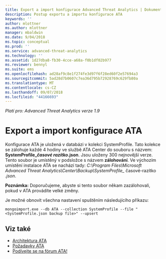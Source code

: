 ```yaml
---
title: Export a import konfigurace Advanced Threat Analytics | Dokumentace Microsoftu
description: Postup exportu a importu konfigurace ATA
keywords: ''
author: mlottner
ms.author: mlottner
manager: mbaldwin
ms.date: 9/04/2018
ms.topic: conceptual
ms.prod: ''
ms.service: advanced-threat-analytics
ms.technology: ''
ms.assetid: 1d27dba8-fb30-4cce-a68a-f0b1df02b977
ms.reviewer: bennyl
ms.suite: ems
ms.openlocfilehash: ad28af9c8e1f274fe3d97f6f28ed60f2e57694a3
ms.sourcegitcommit: 5ad28d7b0607c7ea36d795b72928769c629fb80a
ms.translationtype: MT
ms.contentlocale: cs-CZ
ms.lasthandoff: 09/07/2018
ms.locfileid: "44166693"
---
```

*Platí pro: Advanced Threat Analytics verze 1.9*



# <a name="export-and-import-the-ata-configuration"></a>Export a import konfigurace ATA
Konfigurace ATA je uložená v databázi v kolekci SystemProfile.
Tato kolekce se zálohuje každé 4 hodiny ve službě ATA Center do souboru s názvem: **SystemProfile_*časové razítko*.json**. Jsou uloženy 300 nejnovější verze.
Tento soubor je umístěný v podsložce s názvem **zálohování**. Ve výchozím umístění instalace ATA se nachází tady: *C:\Program Files\Microsoft Advanced Threat Analytics\Center\Backup\SystemProfile_* časové-razítko *.json*. 

**Poznámka:** Doporučujeme, abyste si tento soubor někam zazálohovali, pokud v ATA provádíte velké změny.

Je možné obnovit všechna nastavení spuštěním následujícího příkazu:

`mongoimport.exe --db ATA --collection SystemProfile --file "<SystemProfile.json backup file>" --upsert`

## <a name="see-also"></a>Viz také
- [Architektura ATA](ata-architecture.md)
- [Požadavky ATA](ata-prerequisites.md)
- [Podívejte se na fórum ATA!](https://social.technet.microsoft.com/Forums/security/home?forum=mata)

